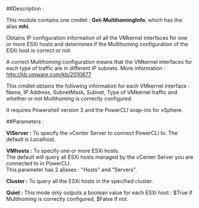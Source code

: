 ##Description :

This module contains one cmdlet : **Get-MultihomingInfo**, which has the alias **mhi**.

Obtains IP configuration information of all the VMkernel interfaces for one or more ESXi hosts and determines if the Multihoming configuration of the ESXi host is correct or not.

A correct Multihoming configuration means that the VMkernel interfaces for each type of traffic are in different IP subnets.
More information : http://kb.vmware.com/kb/2010877

This cmdlet obtains the following information for each VMkernel interface :
Name, IP Address, SubnetMask, Subnet, Type of VMkernel traffic and whether or not Multihoming is correctly configured.

It requires Powershell version 3 and the PowerCLI snap-ins for vSphere.

##Parameters :

**VIServer :** To specify the vCenter Server to connect PowerCLI to.
The default is Localhost.

**VMhosts :** To specify one or more ESXi hosts.  
The default will query all ESXi hosts managed by the vCenter Server you are connected to in PowerCLI.  
This parameter has 2 aliases : "Hosts" and "Servers".

**Cluster :** To query all the ESXi hosts in the specified cluster.

**Quiet :** This mode only outputs a boolean value for each ESXi host : $True if Multihoming is correctly configured, $False if not.
